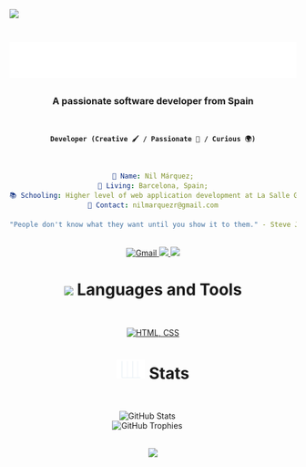 [![](https://visitcount.itsvg.in/api?id=NilMarquez&icon=3&color=2)](https://visitcount.itsvg.in)

<h1 align="center">
  <img src="https://raw.githubusercontent.com/NilMarquez/NilMarquez/master/name.svg" alt="Nil Márquez" />
</h1>

<h3 align="center"><b>A passionate software developer from Spain </b></h3></br> 

  
<div align="center">  
  
**`Developer (Creative 🖌️ / Passionate 🚀 / Curious 🌍)`**</br>
</div>

 
<div align="center"></br> 
    
```yaml
👤 Name: Nil Márquez;
📍 Living: Barcelona, Spain;
📚 Schooling: Higher level of web application development at La Salle Grácia.;
📧 Contact: nilmarquezr@gmail.com

"People don't know what they want until you show it to them." - Steve Jobs 
```
  
</div></br>
 
<div align="center"> 
  <a href="mailto:nilmarquezr@gmail.com">
    <img src="https://img.shields.io/badge/Gmail-333333?style=for-the-badge&logo=gmail&logoColor=red" alt="Gmail" />
  </a>
  <a href="[https://linkedin.com/in/nil-marquez-rodriguez](https://www.linkedin.com/in/nil-m%C3%A1rquez-rodr%C3%ADguez-5205812b8/)" target="_blank">
    <img src="https://img.shields.io/badge/LinkedIn-0077B5?style=for-the-badge&logo=linkedin&logoColor=white" target="_blank" />
  </a>
  <a href="https://NilMarquez.github.io" target="_blank">
     <img src="https://img.shields.io/badge/Portfolio (Coming Soon) -FF5722?style=for-the-badge&logo=todoist&logoColor=white" target="_blank" /> 
  </a>
</div>

<div align="center"> 

 
# <img src="https://media2.giphy.com/media/QssGEmpkyEOhBCb7e1/giphy.gif?cid=ecf05e47a0n3gi1bfqntqmob8g9aid1oyj2wr3ds3mg700bl&rid=giphy.gif" width ="25"><b> Languages and Tools </b> 

</div></br>


<div align="center"> 

[![HTML, CSS](https://skillicons.dev/icons?i=java,html,css,git,idea,stackoverflow,vscode,mysql)](https://skillicons.dev)

</div>

<div align="center"> 

# <picture><img src="./assets/images/stats.gif" width = 50px heigth = 30px></picture> **Stats**
<br>

</div>

<p align="center">
  <img src="https://github-readme-stats.vercel.app/api?username=NilMarquez&show_icons=true&theme=gruvbox" alt="GitHub Stats" style="margin-right: 20px;"><br/>
  <img src="https://github-profile-trophy.vercel.app/?username=NilMarquez&theme=gruvbox&no-frame=false&no-bg=false&margin-w=4" alt="GitHub Trophies" style="margin-right: 20px;">
</p>
<br>
<!-- TXS FOR VISITING -->
<div align="center">
  <img src="https://img.shields.io/badge/Thanks%20for%20visiting-black?style=for-the-badge&logo=github&labelColor=yellow" height="35" />
</div>
